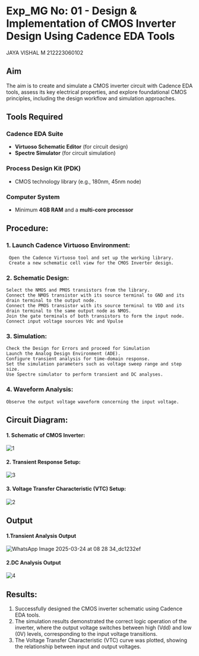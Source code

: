 # Exp_MG No: 01 - Design & Implementation of CMOS Inverter Design Using Cadence EDA Tools
JAYA VISHAL M
212223060102
## Aim
The aim is to create and simulate a CMOS inverter circuit with Cadence EDA tools, assess its key electrical properties, and explore foundational CMOS principles, including the design workflow and simulation approaches.

## Tools Required

### Cadence EDA Suite
- **Virtuoso Schematic Editor** (for circuit design)  
- **Spectre Simulator** (for circuit simulation)  

### Process Design Kit (PDK)
- CMOS technology library (e.g., 180nm, 45nm node)  

### Computer System
- Minimum **4GB RAM** and a **multi-core processor**

## Procedure:
### 1. Launch Cadence Virtuoso Environment:
     Open the Cadence Virtuoso tool and set up the working library.
     Create a new schematic cell view for the CMOS Inverter design.
### 2. Schematic Design:
    Select the NMOS and PMOS transistors from the library.
    Connect the NMOS transistor with its source terminal to GND and its drain terminal to the output node.
    Connect the PMOS transistor with its source terminal to VDD and its drain terminal to the same output node as NMOS.
    Join the gate terminals of both transistors to form the input node.
    Connect input voltage sources Vdc and Vpulse
### 3. Simulation:
    Check the Design for Errors and proceed for Simulation
    Launch the Analog Design Environment (ADE).
    Configure transient analysis for time-domain response.
    Set the simulation parameters such as voltage sweep range and step size.
    Use Spectre simulator to perform transient and DC analyses.
### 4. Waveform Analysis:
    Observe the output voltage waveform concerning the input voltage.

## Circuit Diagram:
#### 1. Schematic of CMOS Inverter:
![1](https://github.com/user-attachments/assets/f3ff729b-07df-492d-8c78-25c6e5705465)

  
#### 2. Transient Response Setup:
![3](https://github.com/user-attachments/assets/7b929486-2b7d-4b68-882a-f2f6fb6f3d0d)

    
#### 3. Voltage Transfer Characteristic (VTC)  Setup:

  ![2](https://github.com/user-attachments/assets/70e1d6fd-93a3-4837-a135-593fad4c041a)

   
## Output
#### 1.Transient Analysis Output

 ![WhatsApp Image 2025-03-24 at 08 28 34_dc1232ef](https://github.com/user-attachments/assets/7b4bb6f8-5721-4c93-af88-b15b2db93c4a)

#### 2.DC Analysis Output

![4](https://github.com/user-attachments/assets/e8b41ec7-3a98-4117-9b5a-b7dec8236ae0)

## Results:

1.	Successfully designed the CMOS inverter schematic using Cadence EDA tools.
2.	The simulation results demonstrated the correct logic operation of the inverter, where the output voltage switches between high (Vdd) and low (0V) levels, corresponding to the input voltage transitions.
3.	The Voltage Transfer Characteristic (VTC) curve was plotted, showing the relationship between input and output voltages.











